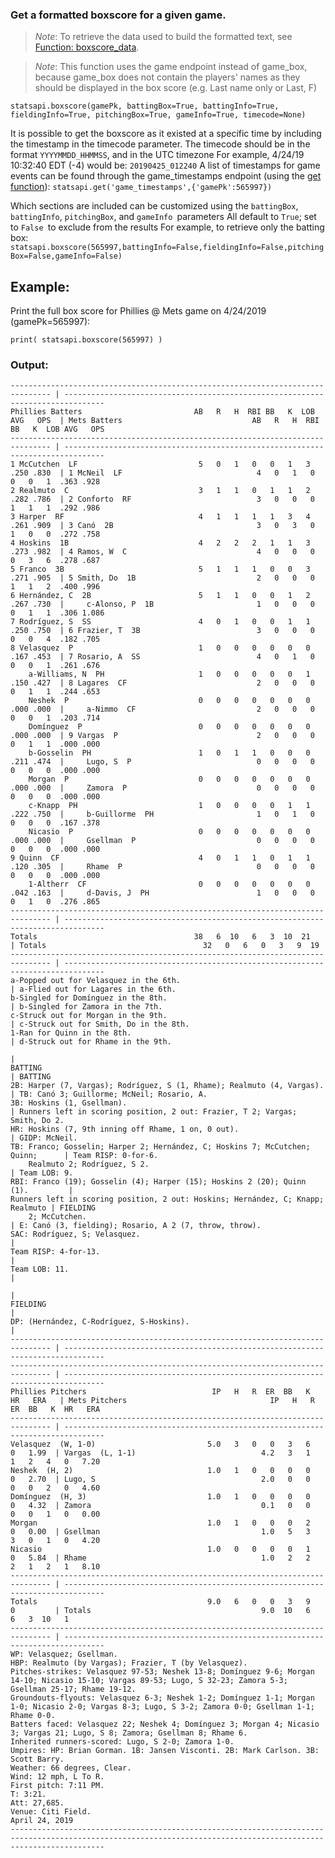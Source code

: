 ### Get a formatted boxscore for a given game.

> *Note*: To retrieve the data used to build the formatted text, see [Function: boxscore_data](https://github.com/toddrob99/MLB-StatsAPI/wiki/Function:-boxscore_data).

> *Note*: This function uses the game endpoint instead of game_box,
because game_box does not contain the players' names as they should be
displayed in the box score (e.g. Last name only or Last, F)

`statsapi.boxscore(gamePk, battingBox=True, battingInfo=True, fieldingInfo=True, pitchingBox=True, gameInfo=True, timecode=None)`

It is possible to get the boxscore as it existed at a specific time by including the timestamp in the timecode parameter.
The timecode should be in the format `YYYYMMDD_HHMMSS`, and in the UTC timezone
For example, 4/24/19 10:32:40 EDT (-4) would be: `20190425_012240`
A list of timestamps for game events can be found through the game_timestamps endpoint (using the [get function](https://github.com/toddrob99/MLB-StatsAPI/wiki/Function:-get)):
`statsapi.get('game_timestamps',{'gamePk':565997})`

Which sections are included can be customized using the `battingBox`, `battingInfo`, `pitchingBox`, and `gameInfo `parameters
All default to `True`; set to `False `to exclude from the results
For example, to retrieve only the batting box: `statsapi.boxscore(565997,battingInfo=False,fieldingInfo=False,pitchingBox=False,gameInfo=False)`

## Example:

Print the full box score for Phillies @ Mets game on 4/24/2019 (gamePk=565997):

`print( statsapi.boxscore(565997) )`

### Output:

    ------------------------------------------------------------------------------- | -------------------------------------------------------------------------------
    Phillies Batters                         AB   R   H  RBI BB   K  LOB AVG   OPS  | Mets Batters                             AB   R   H  RBI BB   K  LOB AVG   OPS
    ------------------------------------------------------------------------------- | -------------------------------------------------------------------------------
    1 McCutchen  LF                           5   0   1   0   0   1   3  .250 .830  | 1 McNeil  LF                              4   0   1   0   0   0   1  .363 .928
    2 Realmuto  C                             3   1   1   0   1   1   2  .282 .786  | 2 Conforto  RF                            3   0   0   0   1   1   1  .292 .986
    3 Harper  RF                              4   1   1   1   1   3   4  .261 .909  | 3 Canó  2B                                3   0   3   0   1   0   0  .272 .758
    4 Hoskins  1B                             4   2   2   2   1   1   3  .273 .982  | 4 Ramos, W  C                             4   0   0   0   0   3   6  .278 .687
    5 Franco  3B                              5   1   1   1   0   0   3  .271 .905  | 5 Smith, Do  1B                           2   0   0   0   1   1   2  .400 .996
    6 Hernández, C  2B                        5   1   1   0   0   1   2  .267 .730  |     c-Alonso, P  1B                       1   0   0   0   0   1   1  .306 1.086
    7 Rodríguez, S  SS                        4   0   1   0   0   1   1  .250 .750  | 6 Frazier, T  3B                          3   0   0   0   0   0   4  .182 .705
    8 Velasquez  P                            1   0   0   0   0   0   0  .167 .453  | 7 Rosario, A  SS                          4   0   1   0   0   0   1  .261 .676
        a-Williams, N  PH                     1   0   0   0   0   0   1  .150 .427  | 8 Lagares  CF                             2   0   0   0   0   1   1  .244 .653
        Neshek  P                             0   0   0   0   0   0   0  .000 .000  |     a-Nimmo  CF                           2   0   0   0   0   0   1  .203 .714
        Domínguez  P                          0   0   0   0   0   0   0  .000 .000  | 9 Vargas  P                               2   0   0   0   0   1   1  .000 .000
        b-Gosselin  PH                        1   0   1   1   0   0   0  .211 .474  |     Lugo, S  P                            0   0   0   0   0   0   0  .000 .000
        Morgan  P                             0   0   0   0   0   0   0  .000 .000  |     Zamora  P                             0   0   0   0   0   0   0  .000 .000
        c-Knapp  PH                           1   0   0   0   0   1   1  .222 .750  |     b-Guillorme  PH                       1   0   1   0   0   0   0  .167 .378
        Nicasio  P                            0   0   0   0   0   0   0  .000 .000  |     Gsellman  P                           0   0   0   0   0   0   0  .000 .000
    9 Quinn  CF                               4   0   1   1   0   1   1  .120 .305  |     Rhame  P                              0   0   0   0   0   0   0  .000 .000
        1-Altherr  CF                         0   0   0   0   0   0   0  .042 .163  |     d-Davis, J  PH                        1   0   0   0   0   1   0  .276 .865
    ------------------------------------------------------------------------------- | -------------------------------------------------------------------------------
    Totals                                   38   6  10   6   3  10  21             | Totals                                   32   0   6   0   3   9  19
    ------------------------------------------------------------------------------- | -------------------------------------------------------------------------------
    a-Popped out for Velasquez in the 6th.                                          | a-Flied out for Lagares in the 6th.
    b-Singled for Domínguez in the 8th.                                             | b-Singled for Zamora in the 7th.
    c-Struck out for Morgan in the 9th.                                             | c-Struck out for Smith, Do in the 8th.
    1-Ran for Quinn in the 8th.                                                     | d-Struck out for Rhame in the 9th.
                                                                                    |
    BATTING                                                                         | BATTING
    2B: Harper (7, Vargas); Rodríguez, S (1, Rhame); Realmuto (4, Vargas).          | TB: Canó 3; Guillorme; McNeil; Rosario, A.
    3B: Hoskins (1, Gsellman).                                                      | Runners left in scoring position, 2 out: Frazier, T 2; Vargas; Smith, Do 2.
    HR: Hoskins (7, 9th inning off Rhame, 1 on, 0 out).                             | GIDP: McNeil.
    TB: Franco; Gosselin; Harper 2; Hernández, C; Hoskins 7; McCutchen; Quinn;      | Team RISP: 0-for-6.
        Realmuto 2; Rodríguez, S 2.                                                 | Team LOB: 9.
    RBI: Franco (19); Gosselin (4); Harper (15); Hoskins 2 (20); Quinn (1).         |
    Runners left in scoring position, 2 out: Hoskins; Hernández, C; Knapp; Realmuto | FIELDING
        2; McCutchen.                                                               | E: Canó (3, fielding); Rosario, A 2 (7, throw, throw).
    SAC: Rodríguez, S; Velasquez.                                                   |
    Team RISP: 4-for-13.                                                            |
    Team LOB: 11.                                                                   |
                                                                                    |
    FIELDING                                                                        |
    DP: (Hernández, C-Rodríguez, S-Hoskins).                                        |
    ------------------------------------------------------------------------------- | -------------------------------------------------------------------------------
    ------------------------------------------------------------------------------- | -------------------------------------------------------------------------------
    Phillies Pitchers                            IP   H   R  ER  BB   K  HR   ERA   | Mets Pitchers                                IP   H   R  ER  BB   K  HR   ERA
    ------------------------------------------------------------------------------- | -------------------------------------------------------------------------------
    Velasquez  (W, 1-0)                         5.0   3   0   0   3   6   0   1.99  | Vargas  (L, 1-1)                            4.2   3   1   1   2   4   0   7.20
    Neshek  (H, 2)                              1.0   1   0   0   0   0   0   2.70  | Lugo, S                                     2.0   0   0   0   0   2   0   4.60
    Domínguez  (H, 3)                           1.0   1   0   0   0   0   0   4.32  | Zamora                                      0.1   0   0   0   0   1   0   0.00
    Morgan                                      1.0   1   0   0   0   2   0   0.00  | Gsellman                                    1.0   5   3   3   0   1   0   4.20
    Nicasio                                     1.0   0   0   0   0   1   0   5.84  | Rhame                                       1.0   2   2   2   1   2   1   8.10
    ------------------------------------------------------------------------------- | -------------------------------------------------------------------------------
    Totals                                      9.0   6   0   0   3   9   0         | Totals                                      9.0  10   6   6   3  10   1
    ------------------------------------------------------------------------------- | -------------------------------------------------------------------------------
    WP: Velasquez; Gsellman.
    HBP: Realmuto (by Vargas); Frazier, T (by Velasquez).
    Pitches-strikes: Velasquez 97-53; Neshek 13-8; Domínguez 9-6; Morgan 14-10; Nicasio 15-10; Vargas 89-53; Lugo, S 32-23; Zamora 5-3; Gsellman 25-17; Rhame 19-12.
    Groundouts-flyouts: Velasquez 6-3; Neshek 1-2; Domínguez 1-1; Morgan 1-0; Nicasio 2-0; Vargas 8-3; Lugo, S 3-2; Zamora 0-0; Gsellman 1-1; Rhame 0-0.
    Batters faced: Velasquez 22; Neshek 4; Domínguez 3; Morgan 4; Nicasio 3; Vargas 21; Lugo, S 8; Zamora; Gsellman 8; Rhame 6.
    Inherited runners-scored: Lugo, S 2-0; Zamora 1-0.
    Umpires: HP: Brian Gorman. 1B: Jansen Visconti. 2B: Mark Carlson. 3B: Scott Barry.
    Weather: 66 degrees, Clear.
    Wind: 12 mph, L To R.
    First pitch: 7:11 PM.
    T: 3:21.
    Att: 27,685.
    Venue: Citi Field.
    April 24, 2019
    -----------------------------------------------------------------------------------------------------------------------------------------------------------------
